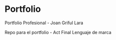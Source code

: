 # Portfolio
Portfolio Profesional - Joan Griful Lara

Repo para el portfolio - Act Final Lenguaje de marca
